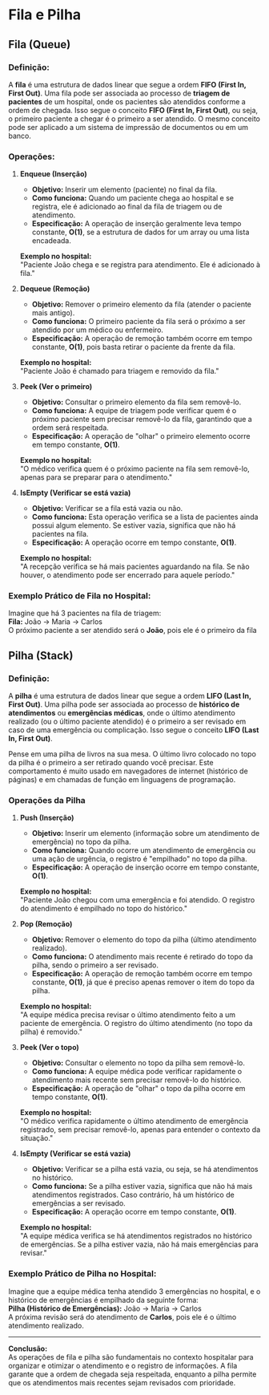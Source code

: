 # Fila e Pilha

## Fila (Queue)
### Definição:
A **fila** é uma estrutura de dados linear que segue a ordem **FIFO (First In, First Out)**. Uma fila pode ser associada ao processo de **triagem de pacientes** de um hospital, onde os pacientes são atendidos conforme a ordem de chegada. Isso segue o conceito **FIFO (First In, First Out)**, ou seja, o primeiro paciente a chegar é o primeiro a ser atendido. O mesmo conceito pode ser aplicado a um sistema de impressão de documentos ou em um banco.

### Operações:

1. **Enqueue (Inserção)**
   - **Objetivo:** Inserir um elemento (paciente) no final da fila.
   - **Como funciona:** Quando um paciente chega ao hospital e se registra, ele é adicionado ao final da fila de triagem ou de atendimento.
   - **Especificação:** A operação de inserção geralmente leva tempo constante, **O(1)**, se a estrutura de dados for um array ou uma lista encadeada.

   **Exemplo no hospital:**  
   "Paciente João chega e se registra para atendimento. Ele é adicionado à fila."

2. **Dequeue (Remoção)**
   - **Objetivo:** Remover o primeiro elemento da fila (atender o paciente mais antigo).
   - **Como funciona:** O primeiro paciente da fila será o próximo a ser atendido por um médico ou enfermeiro.
   - **Especificação:** A operação de remoção também ocorre em tempo constante, **O(1)**, pois basta retirar o paciente da frente da fila.

   **Exemplo no hospital:**  
   "Paciente João é chamado para triagem e removido da fila."

3. **Peek (Ver o primeiro)**
   - **Objetivo:** Consultar o primeiro elemento da fila sem removê-lo.
   - **Como funciona:** A equipe de triagem pode verificar quem é o próximo paciente sem precisar removê-lo da fila, garantindo que a ordem será respeitada.
   - **Especificação:** A operação de "olhar" o primeiro elemento ocorre em tempo constante, **O(1)**.

   **Exemplo no hospital:**  
   "O médico verifica quem é o próximo paciente na fila sem removê-lo, apenas para se preparar para o atendimento."

4. **IsEmpty (Verificar se está vazia)**
   - **Objetivo:** Verificar se a fila está vazia ou não.
   - **Como funciona:** Esta operação verifica se a lista de pacientes ainda possui algum elemento. Se estiver vazia, significa que não há pacientes na fila.
   - **Especificação:** A operação ocorre em tempo constante, **O(1)**.

   **Exemplo no hospital:**  
   "A recepção verifica se há mais pacientes aguardando na fila. Se não houver, o atendimento pode ser encerrado para aquele período."

### Exemplo Prático de Fila no Hospital:
Imagine que há 3 pacientes na fila de triagem:  
**Fila:** João → Maria → Carlos  
O próximo paciente a ser atendido será o **João**, pois ele é o primeiro da fila


## Pilha (Stack)
### Definição: 
A **pilha** é uma estrutura de dados linear que segue a ordem **LIFO (Last In, First Out)**. Uma pilha pode ser associada ao processo de **histórico de atendimentos** ou **emergências médicas**, onde o último atendimento realizado (ou o último paciente atendido) é o primeiro a ser revisado em caso de uma emergência ou complicação. Isso segue o conceito **LIFO (Last In, First Out)**.

Pense em uma pilha de livros na sua mesa. O último livro colocado no topo da pilha é o primeiro a ser retirado quando você precisar. Este comportamento é muito usado em navegadores de internet (histórico de páginas) e em chamadas de função em linguagens de programação.

### Operações da Pilha

1. **Push (Inserção)**
   - **Objetivo:** Inserir um elemento (informação sobre um atendimento de emergência) no topo da pilha.
   - **Como funciona:** Quando ocorre um atendimento de emergência ou uma ação de urgência, o registro é "empilhado" no topo da pilha.
   - **Especificação:** A operação de inserção ocorre em tempo constante, **O(1)**.

   **Exemplo no hospital:**  
   "Paciente João chegou com uma emergência e foi atendido. O registro do atendimento é empilhado no topo do histórico."

2. **Pop (Remoção)**
   - **Objetivo:** Remover o elemento do topo da pilha (último atendimento realizado).
   - **Como funciona:** O atendimento mais recente é retirado do topo da pilha, sendo o primeiro a ser revisado.
   - **Especificação:** A operação de remoção também ocorre em tempo constante, **O(1)**, já que é preciso apenas remover o item do topo da pilha.

   **Exemplo no hospital:**  
   "A equipe médica precisa revisar o último atendimento feito a um paciente de emergência. O registro do último atendimento (no topo da pilha) é removido."

3. **Peek (Ver o topo)**
   - **Objetivo:** Consultar o elemento no topo da pilha sem removê-lo.
   - **Como funciona:** A equipe médica pode verificar rapidamente o atendimento mais recente sem precisar removê-lo do histórico.
   - **Especificação:** A operação de "olhar" o topo da pilha ocorre em tempo constante, **O(1)**.

   **Exemplo no hospital:**  
   "O médico verifica rapidamente o último atendimento de emergência registrado, sem precisar removê-lo, apenas para entender o contexto da situação."

4. **IsEmpty (Verificar se está vazia)**
   - **Objetivo:** Verificar se a pilha está vazia, ou seja, se há atendimentos no histórico.
   - **Como funciona:** Se a pilha estiver vazia, significa que não há mais atendimentos registrados. Caso contrário, há um histórico de emergências a ser revisado.
   - **Especificação:** A operação ocorre em tempo constante, **O(1)**.

   **Exemplo no hospital:**  
   "A equipe médica verifica se há atendimentos registrados no histórico de emergências. Se a pilha estiver vazia, não há mais emergências para revisar."

### Exemplo Prático de Pilha no Hospital:
Imagine que a equipe médica tenha atendido 3 emergências no hospital, e o histórico de emergências é empilhado da seguinte forma:  
**Pilha (Histórico de Emergências):** João → Maria → Carlos  
A próxima revisão será do atendimento de **Carlos**, pois ele é o último atendimento realizado.

--- 

**Conclusão:**  
As operações de fila e pilha são fundamentais no contexto hospitalar para organizar e otimizar o atendimento e o registro de informações. A fila garante que a ordem de chegada seja respeitada, enquanto a pilha permite que os atendimentos mais recentes sejam revisados com prioridade.
